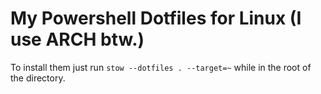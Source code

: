 # My Powershell Dotfiles for Linux (I use ARCH btw.)

To install them just run `stow --dotfiles . --target=~` while in the root of the directory.
